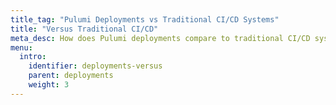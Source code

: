 ```yaml
---
title_tag: "Pulumi Deployments vs Traditional CI/CD Systems"
title: "Versus Traditional CI/CD"
meta_desc: How does Pulumi deployments compare to traditional CI/CD systems?
menu:
  intro:
    identifier: deployments-versus
    parent: deployments
    weight: 3
---
```

